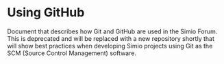 # Using GitHub
Document that describes how Git and GitHub are used in the Simio Forum.
This is deprecated and will be replaced with a new repository shortly that will show best practices when developing Simio projects using Git as the SCM (Source Control Management) software.
